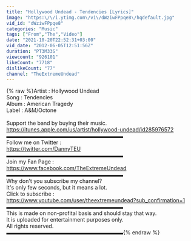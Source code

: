 ```yaml
---
title: "Hollywood Undead - Tendencies [Lyrics]"
image: "https:\/\/i.ytimg.com\/vi\/dWziwFPpqe8\/hqdefault.jpg"
vid_id: "dWziwFPpqe8"
categories: "Music"
tags: ["From","The","Video"]
date: "2021-10-20T22:52:31+03:00"
vid_date: "2012-06-05T12:51:56Z"
duration: "PT3M33S"
viewcount: "926101"
likeCount: "7718"
dislikeCount: "77"
channel: "TheExtremeUndead"
---
```

{% raw %}Artist : Hollywood Undead <br />Song : Tendencies<br />Album : American Tragedy<br />Label : A&amp;M/Octone<br /><br />Support the band by buying their music.<br /><a rel="nofollow" target="blank" href="https://itunes.apple.com/us/artist/hollywood-undead/id285976572">https://itunes.apple.com/us/artist/hollywood-undead/id285976572</a><br />▬▬▬▬▬▬▬▬▬▬▬▬▬▬▬▬▬▬▬▬▬▬<br />Follow me on Twitter : <br /><a rel="nofollow" target="blank" href="https://twitter.com/DannyTEU">https://twitter.com/DannyTEU</a><br />▬▬▬▬▬▬▬▬▬▬▬▬▬▬▬▬▬▬▬▬▬▬<br />Join my Fan Page :<br /><a rel="nofollow" target="blank" href="https://www.facebook.com/TheExtremeUndead">https://www.facebook.com/TheExtremeUndead</a><br />▬▬▬▬▬▬▬▬▬▬▬▬▬▬▬▬▬▬▬▬▬▬<br />Why don't you subscribe my channel?<br />It's only few seconds, but it means a lot.<br />Click to subscribe :<br /><a rel="nofollow" target="blank" href="https://www.youtube.com/user/theextremeundead?sub_confirmation=1">https://www.youtube.com/user/theextremeundead?sub_confirmation=1</a><br />▬▬▬▬▬▬▬▬▬▬▬▬▬▬▬▬▬▬▬▬▬▬<br />This is made on non-profital basis and should stay that way.<br />It is uploaded for entertainment purposes only.<br />All rights reserved.<br />▬▬▬▬▬▬▬▬▬▬▬▬▬▬▬▬▬▬▬▬▬▬{% endraw %}
